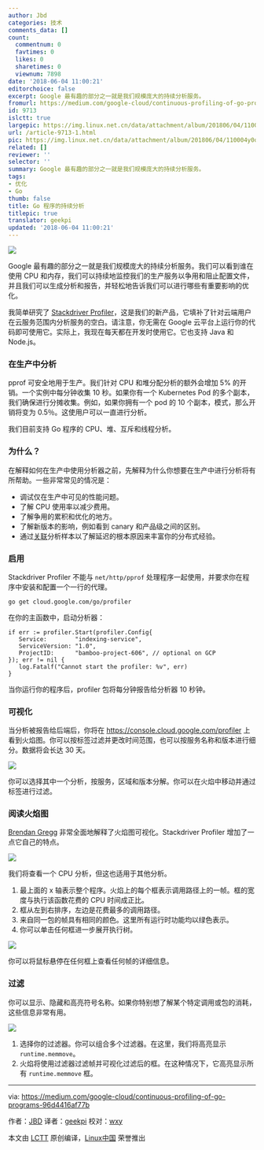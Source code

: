 ```yaml
---
author: Jbd
categories: 技术
comments_data: []
count:
  commentnum: 0
  favtimes: 0
  likes: 0
  sharetimes: 0
  viewnum: 7898
date: '2018-06-04 11:00:21'
editorchoice: false
excerpt: Google 最有趣的部分之一就是我们规模庞大的持续分析服务。
fromurl: https://medium.com/google-cloud/continuous-profiling-of-go-programs-96d4416af77b
id: 9713
islctt: true
largepic: https://img.linux.net.cn/data/attachment/album/201806/04/110004y0orb4eeepzovqed.png
url: /article-9713-1.html
pic: https://img.linux.net.cn/data/attachment/album/201806/04/110004y0orb4eeepzovqed.png.thumb.jpg
related: []
reviewer: ''
selector: ''
summary: Google 最有趣的部分之一就是我们规模庞大的持续分析服务。
tags:
- 优化
- Go
thumb: false
title: Go 程序的持续分析
titlepic: true
translator: geekpi
updated: '2018-06-04 11:00:21'
---
```


![](/data/attachment/album/201806/04/110004y0orb4eeepzovqed.png)


Google 最有趣的部分之一就是我们规模庞大的持续分析服务。我们可以看到谁在使用 CPU 和内存，我们可以持续地监控我们的生产服务以争用和阻止配置文件，并且我们可以生成分析和报告，并轻松地告诉我们可以进行哪些有重要影响的优化。


我简单研究了 [Stackdriver Profiler](https://cloud.google.com/profiler/)，这是我们的新产品，它填补了针对云端用户在云服务范围内分析服务的空白。请注意，你无需在 Google 云平台上运行你的代码即可使用它。实际上，我现在每天都在开发时使用它。它也支持 Java 和 Node.js。


### 在生产中分析


pprof 可安全地用于生产。我们针对 CPU 和堆分配分析的额外会增加 5% 的开销。一个实例中每分钟收集 10 秒。如果你有一个 Kubernetes Pod 的多个副本，我们确保进行分摊收集。例如，如果你拥有一个 pod 的 10 个副本，模式，那么开销将变为 0.5％。这使用户可以一直进行分析。


我们目前支持 Go 程序的 CPU、堆、互斥和线程分析。


### 为什么？


在解释如何在生产中使用分析器之前，先解释为什么你想要在生产中进行分析将有所帮助。一些非常常见的情况是：


* 调试仅在生产中可见的性能问题。
* 了解 CPU 使用率以减少费用。
* 了解争用的累积和优化的地方。
* 了解新版本的影响，例如看到 canary 和产品级之间的区别。
* 通过[关联](https://rakyll.org/profiler-labels/)分析样本以了解延迟的根本原因来丰富你的分布式经验。


### 启用


Stackdriver Profiler 不能与 `net/http/pprof` 处理程序一起使用，并要求你在程序中安装和配置一个一行的代理。



```
go get cloud.google.com/go/profiler

```

在你的主函数中，启动分析器：



```
if err := profiler.Start(profiler.Config{
   Service:        "indexing-service",
   ServiceVersion: "1.0",
   ProjectID:      "bamboo-project-606", // optional on GCP
}); err != nil {
   log.Fatalf("Cannot start the profiler: %v", err) 
}

```

当你运行你的程序后，profiler 包将每分钟报告给分析器 10 秒钟。


### 可视化


当分析被报告给后端后，你将在 <https://console.cloud.google.com/profiler> 上看到火焰图。你可以按标签过滤并更改时间范围，也可以按服务名称和版本进行细分。数据将会长达 30 天。


![](/data/attachment/album/201806/04/110031zrl3tvppvs2v67s3.gif)


你可以选择其中一个分析，按服务，区域和版本分解。你可以在火焰中移动并通过标签进行过滤。


### 阅读火焰图


[Brendan Gregg](http://www.brendangregg.com/flamegraphs.html) 非常全面地解释了火焰图可视化。Stackdriver Profiler 增加了一点它自己的特点。


![](/data/attachment/album/201806/04/110038t61nopp64mzoimvo.png)


我们将查看一个 CPU 分析，但这也适用于其他分析。


1. 最上面的 x 轴表示整个程序。火焰上的每个框表示调用路径上的一帧。框的宽度与执行该函数花费的 CPU 时间成正比。
2. 框从左到右排序，左边是花费最多的调用路径。
3. 来自同一包的帧具有相同的颜色。这里所有运行时功能均以绿色表示。
4. 你可以单击任何框进一步展开执行树。


![](/data/attachment/album/201806/04/110040svh65h9nh44v96oz.png)


你可以将鼠标悬停在任何框上查看任何帧的详细信息。


### 过滤


你可以显示、隐藏和高亮符号名称。如果你特别想了解某个特定调用或包的消耗，这些信息非常有用。


![](/data/attachment/album/201806/04/110047mix5uqofmoefimug.png)


1. 选择你的过滤器。你可以组合多个过滤器。在这里，我们将高亮显示 `runtime.memmove`。
2. 火焰将使用过滤器过滤帧并可视化过滤后的框。在这种情况下，它高亮显示所有 `runtime.memmove` 框。




---


via: <https://medium.com/google-cloud/continuous-profiling-of-go-programs-96d4416af77b>


作者：[JBD](https://medium.com/@rakyll?source=post_header_lockup) 译者：[geekpi](https://github.com/geekpi) 校对：[wxy](https://github.com/wxy)


本文由 [LCTT](https://github.com/LCTT/TranslateProject) 原创编译，[Linux中国](https://linux.cn/) 荣誉推出